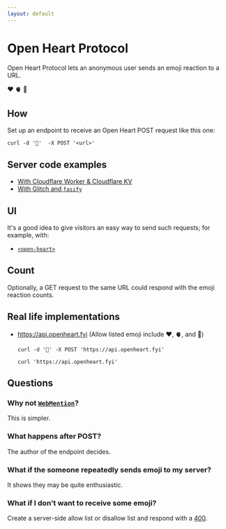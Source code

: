 ```yaml
---
layout: default
---
```

# Open Heart Protocol

Open Heart Protocol lets an anonymous user sends an emoji reaction to a URL.

<div class="reactions">
<open-heart href="https://api.openheart.fyi" emoji="❤️">❤️</open-heart>
<open-heart href="https://api.openheart.fyi" emoji="🫀">🫀</open-heart>
<open-heart href="https://api.openheart.fyi" emoji="🥨">🥨</open-heart>
</div>

## How

Set up an endpoint to receive an Open Heart POST request like this one:

```
curl -d '🫠'  -X POST '<url>'
```


## Server code examples

- [With Cloudflare Worker & Cloudflare KV](https://gist.github.com/muan/388430d0ed03c55662e72bb98ff28f03)
- [With Glitch and `fasify`](https://glitch.com/edit/#!/open-heart-server-demo)

## UI

It's a good idea to give visitors an easy way to send such requests; for example, with:

- [`<open-heart>`](https://github.com/mochokidae/open-heart-element)

## Count

Optionally, a GET request to the same URL could respond with the emoji reaction counts.

## Real life implementations

- https://api.openheart.fyi (Allow listed emoji include ❤️, 🫀, and 🥨)

  `curl -d '🥨' -X POST 'https://api.openheart.fyi'`

  `curl 'https://api.openheart.fyi'`

## Questions

### Why not [`WebMention`](https://webmention.rocks/)?

This is simpler.

### What happens after POST?

The author of the endpoint decides.

### What if the someone repeatedly sends emoji to my server?

It shows they may be quite enthusiastic.

### What if I don't want to receive some emoji?

Create a server-side allow list or disallow list and respond with a [400](https://http.cat/400).
